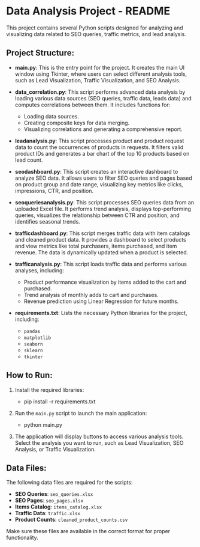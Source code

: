 # Data Analysis Project - README

This project contains several Python scripts designed for analyzing and visualizing data related to SEO queries, traffic metrics, and lead analysis.

## Project Structure:

- **main.py**: This is the entry point for the project. It creates the main UI window using Tkinter, where users can select different analysis tools, such as Lead Visualization, Traffic Visualization, and SEO Analysis.

- **data_correlation.py**: This script performs advanced data analysis by loading various data sources (SEO queries, traffic data, leads data) and computes correlations between them. It includes functions for:
  - Loading data sources.
  - Creating composite keys for data merging.
  - Visualizing correlations and generating a comprehensive report.

- **leadanalysis.py**: This script processes product and product request data to count the occurrences of products in requests. It filters valid product IDs and generates a bar chart of the top 10 products based on lead count.

- **seodashboard.py**: This script creates an interactive dashboard to analyze SEO data. It allows users to filter SEO queries and pages based on product group and date range, visualizing key metrics like clicks, impressions, CTR, and position.

- **seoqueriesanalysis.py**: This script processes SEO queries data from an uploaded Excel file. It performs trend analysis, displays top-performing queries, visualizes the relationship between CTR and position, and identifies seasonal trends.

- **trafficdashboard.py**: This script merges traffic data with item catalogs and cleaned product data. It provides a dashboard to select products and view metrics like total purchasers, items purchased, and item revenue. The data is dynamically updated when a product is selected.

- **trafficanalysis.py**: This script loads traffic data and performs various analyses, including:
  - Product performance visualization by items added to the cart and purchased.
  - Trend analysis of monthly adds to cart and purchases.
  - Revenue prediction using Linear Regression for future months.

- **requirements.txt**: Lists the necessary Python libraries for the project, including:
  - `pandas`
  - `matplotlib`
  - `seaborn`
  - `sklearn`
  - `tkinter`

## How to Run:

1. Install the required libraries:
   - pip install -r requirements.txt

2. Run the `main.py` script to launch the main application:
   - python main.py

3. The application will display buttons to access various analysis tools. Select the analysis you want to run, such as Lead Visualization, SEO Analysis, or Traffic Visualization.

## Data Files:

The following data files are required for the scripts:
- **SEO Queries**: `seo_queries.xlsx`
- **SEO Pages**: `seo_pages.xlsx`
- **Items Catalog**: `items_catalog.xlsx`
- **Traffic Data**: `traffic.xlsx`
- **Product Counts**: `cleaned_product_counts.csv`

Make sure these files are available in the correct format for proper functionality.
